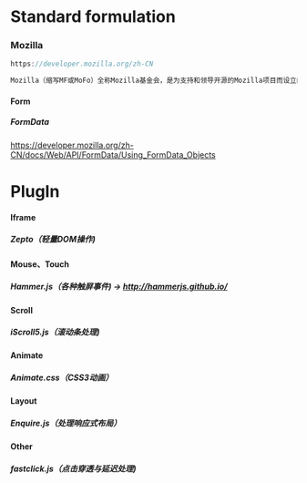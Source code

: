 # Standard formulation

### Mozilla
```javascript
https://developer.mozilla.org/zh-CN

Mozilla（缩写MF或MoFo）全称Mozilla基金会，是为支持和领导开源的Mozilla项目而设立的一个非营利组织。该组织制定管理开发政策，经营关键基础组织并管理商标及其他知识产权。
```

#### Form
##### FormData
https://developer.mozilla.org/zh-CN/docs/Web/API/FormData/Using_FormData_Objects

# PlugIn

#### Iframe
##### Zepto（轻量DOM操作)

#### Mouse、Touch
##### Hammer.js（各种触屏事件) -> http://hammerjs.github.io/

#### Scroll
##### iScroll5.js（滚动条处理)

#### Animate
##### Animate.css（CSS3动画）

#### Layout
##### Enquire.js（处理响应式布局）

#### Other
##### fastclick.js（点击穿透与延迟处理)
